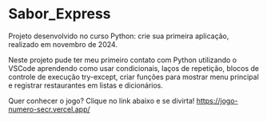 # Sabor_Express
Projeto desenvolvido no curso Python: crie sua primeira aplicação, realizado em novembro de 2024.

Neste projeto pude ter meu primeiro contato com Python utilizando o VSCode aprendendo como usar condicionais, laços de repetição, blocos de controle de execução try-except, criar funções para mostrar menu principal e registrar restaurantes em listas e dicionários.

Quer conhecer o jogo? Clique no link abaixo e se divirta!
https://jogo-numero-secr.vercel.app/

